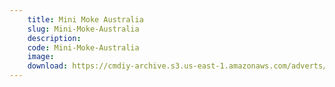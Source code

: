 ```yaml
---
    title: Mini Moke Australia
    slug: Mini-Moke-Australia
    description:
    code: Mini-Moke-Australia
    image:
    download: https://cmdiy-archive.s3.us-east-1.amazonaws.com/adverts/documents/Mini+Moke+Australia.pdf
---
```

<!-- Content of the page -->

##
        